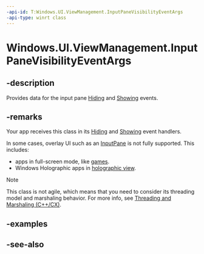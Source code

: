 ```yaml
---
-api-id: T:Windows.UI.ViewManagement.InputPaneVisibilityEventArgs
-api-type: winrt class
---
```


<!-- Class syntax.
public class InputPaneVisibilityEventArgs : Windows.UI.ViewManagement.IInputPaneVisibilityEventArgs
-->

# Windows.UI.ViewManagement.InputPaneVisibilityEventArgs

## -description
Provides data for the input pane [Hiding](inputpane_hiding.md) and [Showing](inputpane_showing.md) events.

## -remarks
Your app receives this class in its [Hiding](inputpane_hiding.md) and [Showing](inputpane_showing.md) event handlers.

In some cases, overlay UI such as an [InputPane](inputpane.md) is not fully supported. This includes:

+ apps in full-screen mode, like [games](https://docs.microsoft.com/windows/uwp/gaming/index).
+ Windows Holographic apps in [holographic view](https://developer.microsoft.com/windows/holographic/app_model#app_views).

> [!NOTE]
> This class is not agile, which means that you need to consider its threading model and marshaling behavior. For more info, see [Threading and Marshaling (C++/CX)](https://go.microsoft.com/fwlink/p/?linkid=258275).

## -examples

## -see-also
